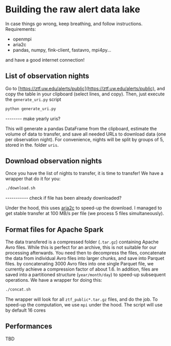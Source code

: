 # Building the raw alert data lake

In case things go wrong, keep breathing, and follow instructions. Requirements:

- openmpi
- aria2c
- pandas, numpy, fink-client, fastavro, mpi4py...

and have a good internet connection!

## List of observation nights

Go to [https://ztf.uw.edu/alerts/public](https://ztf.uw.edu/alerts/public), and copy the table in your clipboard (select lines, and copy). Then, just execute the `generate_uri.py` script

```bash
python generate_uri.py
```

-------- make yearly uris?

This will generate a pandas DataFrame from the clipboard, estimate the volume of data to transfer, and save all needed URLs to download data (one per observation night). For convenience, nights will be split by groups of 5, stored in the. folder `uris`.

## Download observation nights

Once you have the list of nights to transfer, it is time to transfer! We have a wrapper that do it for you:

```bash
./download.sh
```

----------- check if file has been already downloaded?

Under the hood, this uses [aria2c](https://aria2.github.io/manual/en/html/index.html) to speed-up the download. I managed to get stable transfer at 100 MB/s per file (we process 5 files simultaneously).

## Format files for Apache Spark

The data transfered is a compressed folder (`.tar.gz`) containing Apache Avro files. While this is perfect for an archive, this is not suitable for our processing afterwards. You need then to decompress the files, concatenate the data from individual Avro files into larger chunks, and save into Parquet files. by concatenating 3000 Avro files into one single Parquet file, we currently achieve a compression factor of about 1.6. In addition, files are saved into a partitioned structure (`year/month/day`) to speed-up subsequent operations. We have a wrapper for doing this:

```bash
./concat.sh
```

The wrapper will look for all `ztf_public*.tar.gz` files, and do the job. To speed-up the computation, we use `mpi` under the hood. The script will use by default 16 cores 

## Performances

TBD

<!--(~100,000 alerts in 15 seconds).-->
